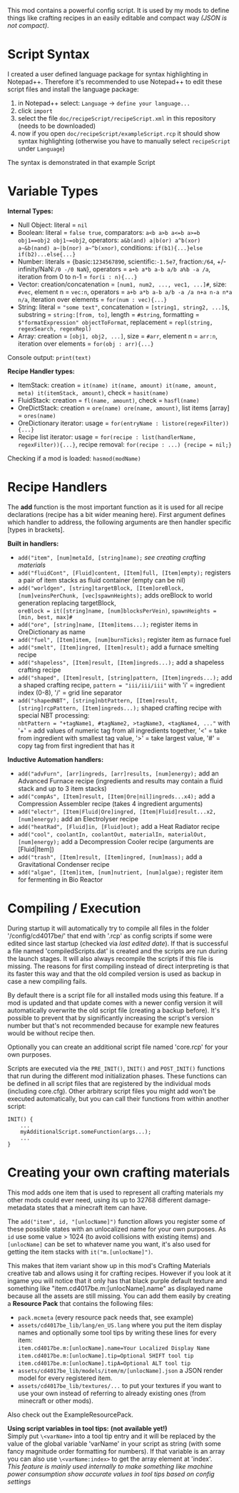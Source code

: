 This mod contains a powerful config script. It is used by my mods to define things like crafting recipes in an easily editable and compact way *(JSON is not compact)*.


# Script Syntax
I created a user defined language package for syntax highlighting in Notepad++.
Therefore it's recommended to use Notepad++ to edit these script files and install the language package:

1.  in Notepad++ select: `Language` -> `define your language...`
2.  click `import`
3.  select the file `doc/recipeScript/recipeScript.xml` in this repository (needs to be downloaded)
4.  now if you open `doc/recipeScript/exampleScript.rcp` it should show syntax highlighting (otherwise you have to manually select `recipeScript` under `Language`)

The syntax is demonstrated in that example Script

# Variable Types
**Internal Types:**

*   Null Object: literal = `nil`
*   Boolean: literal = `false true`, comparators: `a<b a>b a<=b a>=b obj1==obj2 obj1~=obj2`, operators: `a&b(and) a|b(or) a^b(xor) a~&b(nand) a~|b(nor) a~^b(xnor)`, conditions: `if(b1){...}else if(b2)...else{...}`
*   Number: literals = {basic:`1234567890`, scientific:`-1.5e7`, fraction:`/64`, +/-infinity/NaN:`/0 -/0 NaN`}, operators = `a+b a*b a-b a/b a%b -a /a`, iteration from 0 to n-1 = `for(i : n){...}`
*   Vector: creation/concatenation = `[num1, num2, ..., vec1, ...]#`, size: `#vec`, element n = `vec:n`, operators = `a+b a*b a-b a/b -a /a n+a n-a n*a n/a`, iteration over elements = `for(num : vec){...}`
*   String: literal = `"some text"`, concatenation = `[string1, string2, ...]$`, substring = `string:[from, to]`, length = `#string`, formatting = `$"formatExpression" objectToFormat`, replacement = `repl(string, regexSearch, regexRepl)`
*   Array: creation = `[obj1, obj2, ...]`, size = `#arr`, element n = `arr:n`, iteration over elements = `for(obj : arr){...}`

Console output: `print(text)`

**Recipe Handler types:**

*   ItemStack: creation = `it(name) it(name, amount) it(name, amount, meta) it(itemStack, amount)`, check = `hasit(name)`
*   FluidStack: creation = `fl(name, amount)`, check = `hasfl(name)`
*   OreDictStack: creation = `ore(name) ore(name, amount)`, list items [array] = `ores(name)`
*   OreDictionary iterator: usage = `for(entryName : listore(regexFilter)){...}`
*   Recipe list iterator: usage = `for(recipe : list(handlerName, regexFilter)){...}`, recipe removal: `for(recipe : ...) {recipe = nil;}`

Checking if a mod is loaded: `hasmod(modName)`

# Recipe Handlers
The **add** function is the most important function as it is used for all recipe declarations (recipe has a bit wider meaning here). First argument defines which handler to address, the following arguments are then handler specific [types in brackets].

**Built in handlers:**

*   `add("item", [num]metaId, [string]name);` *see creating crafting materials*
*   `add("fluidCont", [Fluid]content, [Item]full, [Item]empty);` registers a pair of item stacks as fluid container (empty can be nil)
*   `add("worldgen", [string]targetBlock, [Item]oreBlock, [num]veinsPerChunk, [vec]spawnHeights);` adds oreBlock to world generation replacing targetBlock,  
 `oreBlock = it([string]name, [num]blocksPerVein)`, `spawnHeights = [min, best, max]#`
*   `add("ore", [string]name, [Item]items...);` register items in OreDictionary as name
*   `add("fuel", [Item]item, [num]burnTicks);` register item as furnace fuel
*   `add("smelt", [Item]ingred, [Item]result);` add a furnace smelting recipe
*   `add("shapeless", [Item]result, [Item]ingreds...);` add a shapeless crafting recipe
*   `add("shaped", [Item]result, [string]pattern, [Item]ingreds...);` add a shaped crafting recipe, `pattern = "iii/iii/iii"` with 'i' = ingredient index (0-8), '/' = grid line separator
*   `add("shapedNBT", [string]nbtPattern, [Item]result, [string]rcpPattern, [Item]ingreds...);` shaped crafting recipe with special NBT processing:  
 `nbtPattern = "+tagName1, #tagName2, >tagName3, <tagName4, ..."` with '+' = add values of numeric tag from all ingredients together, '<' = take from ingredient with smallest tag value, '>' = take largest value, '#' = copy tag from first ingredient that has it

**Inductive Automation handlers:**

*   `add("advFurn", [arr]ingreds, [arr]results, [num]energy);` add an Advanced Furnace recipe (ingredients and results may contain a fluid stack and up to 3 item stacks)
*   `add("compAs", [Item]result, [Item|Ore|nil]ingreds...x4);` add a Compression Assembler recipe (takes 4 ingredient arguments)
*   `add("electr", [Item|Fluid|Ore]ingred, [Item|Fluid]result...x2, [num]energy);` add an Electrolyser recipe
*   `add("heatRad", [Fluid]in, [Fluid]out);` add a Heat Radiator recipe
*   `add("cool", coolantIn, coolantOut, materialIn, materialOut, [num]energy);` add a Decompression Cooler recipe (arguments are [Fluid|Item])
*   `add("trash", [Item]result, [Item]ingred, [num]mass);` add a Gravitational Condenser recipe
*   `add("algae", [Item]item, [num]nutrient, [num]algae);` register item for fermenting in Bio Reactor

# Compiling / Execution
During startup it will automatically try to compile all files in the folder '<mcDir>/config/cd4017be/' that end with '.rcp' as config scripts if some were edited since last startup (checked via *last edited date*). If that is successful a file named 'compiledScripts.dat' is created and the scripts are run during the launch stages. It will also always recompile the scripts if this file is missing. The reasons for first compiling instead of direct interpreting is that its faster this way and that the old compiled version is used as backup in case a new compiling fails.

By default there is a script file for all installed mods using this feature. If a mod is updated and that update comes with a newer config version it will automatically overwrite the old script file (creating a backup before). It's possible to prevent that by significantly increasing the script's version number but that's not recommended because for example new features would be without recipe then.

Optionally you can create an additional script file named 'core.rcp' for your own purposes.

Scripts are executed via the `PRE_INIT()`, `INIT()` and `POST_INIT()` functions that run during the different mod initialization phases. These functions can be defined in all script files that are registered by the individual mods (including core.cfg). Other arbitrary script files you might add won't be executed automatically, but you can call their functions from within another script:

	INIT() {
		...
		myAdditionalScript.someFunction(args...);
		...
	}

# Creating your own crafting materials
This mod adds one item that is used to represent all crafting materials my other mods could ever need, using its up to 32768 different damage-metadata states that a minecraft item can have.

The `add("item", id, "[unlocName]")` function allows you register some of these possible states with an unlocalized name for your own purposes. As `id` use some value > 1024 (to avoid collisions with existing items) and `[unlocName]` can be set to whatever name you want, it's also used for getting the item stacks with `it("m.[unlocName]")`.

This makes that item variant show up in this mod's Crafting Materials creative tab and allows using it for crafting recipes. However if you look at it ingame you will notice that it only has that black purple default texture and something like "item.cd4017be.m:[unlocName].name" as displayed name because all the assets are still missing. You can add them easily by creating a **Resource Pack** that contains the following files:

*   `pack.mcmeta` (every resource pack needs that, see example)
*   `assets/cd4017be_lib/lang/en_US.lang` where you put the item display names and optionally some tool tips by writing these lines for every item:  
 `item.cd4017be.m:[unlocName].name=Your Localized Display Name`  
 `item.cd4017be.m:[unlocName].tip=Optional SHIFT tool tip`  
 `item.cd4017be.m:[unlocName].tipA=Optional ALT tool tip`
*   `assets/cd4017be_lib/models/item/m/[unlocName].json` a JSON render model for every registered item.
*   `assets/cd4017be_lib/textures/...` to put your textures if you want to use your own instead of referring to already existing ones (from minecraft or other mods).

Also check out the ExampleResourcePack.

**Using script variables in tool tips:** **(not available yet!)**  
Simply put `\<varName>` into a tool tip entry and it will be replaced by the value of the global variable 'varName' in your script as string (with some fancy magnitude order formatting for numbers).
If that variable is an array you can also use `\<varName:index>` to get the array element at 'index'.  
*This feature is mainly used internally to make something like machine power consumption show accurate values in tool tips based on config settings*